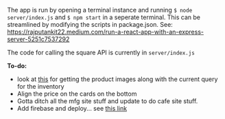 The app is run by opening a terminal instance and running `$ node server/index.js` and `$ npm start` in a seperate terminal. This can be streamlined by modifying the scripts in package.json. See: https://rajputankit22.medium.com/run-a-react-app-with-an-express-server-5251c7537292

The code for calling the square API is currently in `server/index.js`

__To-do:__
- look at [this](https://developer.squareup.com/reference/square/objects/CatalogImage) for getting the product images along with the current query for the inventory
- Align the price on the cards on the bottom
- Gotta ditch all the mfg site stuff and update to do cafe site stuff.
- Add firebase and deploy... see [this link](https://dev.to/ting682/e-commerce-payments-using-firebase-nodejs-and-square-api-40jn)

